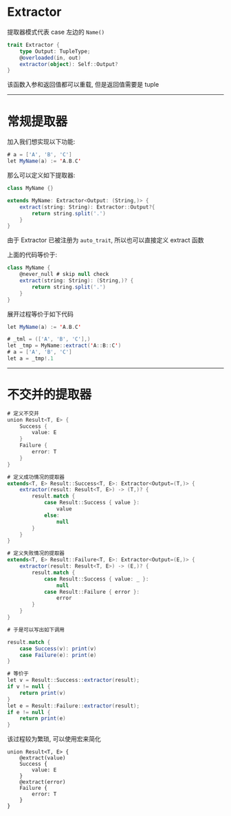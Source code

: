 # Extractor

提取器模式代表 case 左边的 `Name()`


```scala
trait Extractor {
    type Output: TupleType;
    @overloaded(in, out)
    extractor(object): Self::Output?
}
```

该函数入参和返回值都可以重载, 但是返回值需要是 tuple

---

# 常规提取器

加入我们想实现以下功能:

```scala
# a = ['A', 'B', 'C']
let MyName(a) := 'A.B.C'
```

那么可以定义如下提取器:

```scala
class MyName {}

extends MyName: Extractor<Output: (String,)> {
    extract(string: String): Extractor::Output?{
        return string.split('.')
    }
}
```

由于 Extractor 已被注册为 `auto_trait`, 所以也可以直接定义 extract 函数

上面的代码等价于:

```scala
class MyName {
    @never_null # skip null check
    extract(string: String): (String,)? {
        return string.split('.')
    }
}
```

展开过程等价于如下代码

```scala
let MyName(a) := 'A.B.C'

# _tml = (['A', 'B', 'C'],)
let _tmp = MyName::extract('A::B::C')
# a = ['A', 'B', 'C']
let a = _tmp!.1
```



---

# 不交并的提取器


```scala
# 定义不交并
union Result<T, E> {
    Success {
        value: E
    }
    Failure {
        error: T
    }
}

# 定义成功情况的提取器
extends<T, E> Result::Success<T, E>: Extractor<Output=(T,)> {
    extractor(result: Result<T, E>) -> (T,)? {
        result.match {
            case Result::Success { value }:
                value
            else:
                null
        }
    }
}

# 定义失败情况的提取器
extends<T, E> Result::Failure<T, E>: Extractor<Output=(E,)> {
    extractor(result: Result<T, E>) -> (E,)? {
        result.match {
            case Result::Success { value: _ }:
                null
            case Result::Failure { error }:
                error
        }
    }
}

# 于是可以写出如下调用

result.match {
    case Success(v): print(v)
    case Failure(e): print(e)
}

# 等价于
let v = Result::Success::extractor(result);
if v != null {
    return print(v)
}
let e = Result::Failure::extractor(result);
if e != null {
    return print(e)
}
```

该过程较为繁琐, 可以使用宏来简化

```
union Result<T, E> {
    @extract(value)
    Success {
        value: E
    }
    @extract(error)
    Failure {
        error: T
    }
}
```

